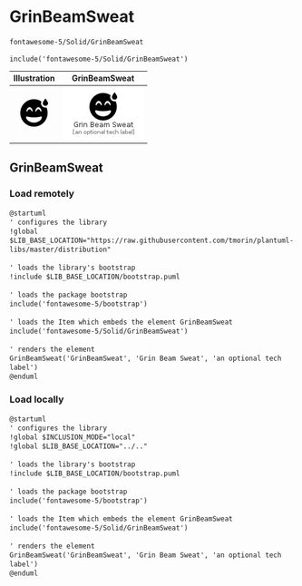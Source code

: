# GrinBeamSweat


```text
fontawesome-5/Solid/GrinBeamSweat
```

```text
include('fontawesome-5/Solid/GrinBeamSweat')
```



| Illustration | GrinBeamSweat |
| :---: | :---: |
| ![illustration for Illustration](../../fontawesome-5/Solid/GrinBeamSweat.png) | ![illustration for GrinBeamSweat](../../fontawesome-5/Solid/GrinBeamSweat.Local.png) |




## GrinBeamSweat

### Load remotely
```plantuml
@startuml
' configures the library
!global $LIB_BASE_LOCATION="https://raw.githubusercontent.com/tmorin/plantuml-libs/master/distribution"

' loads the library's bootstrap
!include $LIB_BASE_LOCATION/bootstrap.puml

' loads the package bootstrap
include('fontawesome-5/bootstrap')

' loads the Item which embeds the element GrinBeamSweat
include('fontawesome-5/Solid/GrinBeamSweat')

' renders the element
GrinBeamSweat('GrinBeamSweat', 'Grin Beam Sweat', 'an optional tech label')
@enduml
```

### Load locally
```plantuml
@startuml
' configures the library
!global $INCLUSION_MODE="local"
!global $LIB_BASE_LOCATION="../.."

' loads the library's bootstrap
!include $LIB_BASE_LOCATION/bootstrap.puml

' loads the package bootstrap
include('fontawesome-5/bootstrap')

' loads the Item which embeds the element GrinBeamSweat
include('fontawesome-5/Solid/GrinBeamSweat')

' renders the element
GrinBeamSweat('GrinBeamSweat', 'Grin Beam Sweat', 'an optional tech label')
@enduml
```

